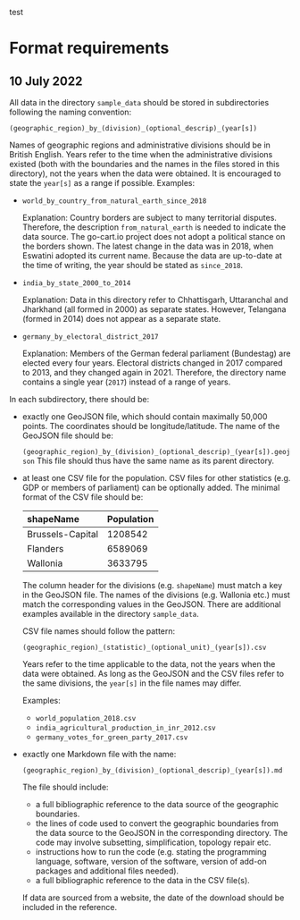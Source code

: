 test

# Format requirements

## 10 July 2022

All data in the directory `sample_data` should be stored in subdirectories
following the naming convention:

`(geographic_region)_by_(division)_(optional_descrip)_(year[s])`

Names of geographic regions and administrative divisions should be in British
English.
Years refer to the time when the administrative divisions existed (both with
the boundaries and the names in the files stored in this directory), not the
years when the data were obtained.
It is encouraged to state the `year[s]` as a range if possible.
Examples:

- `world_by_country_from_natural_earth_since_2018`

  Explanation:
  Country borders are subject to many territorial disputes.
  Therefore, the description `from_natural_earth` is needed to indicate the
  data source.
  The go-cart.io project does not adopt a political stance on the borders
  shown.
  The latest change in the data was in 2018, when Eswatini adopted its current
  name.
  Because the data are up-to-date at the time of writing, the year should be
  stated as `since_2018`.
- `india_by_state_2000_to_2014`

  Explanation:
  Data in this directory refer to Chhattisgarh, Uttaranchal and Jharkhand (all
  formed in 2000) as separate states.
  However, Telangana (formed in 2014) does not appear as a separate state.
- `germany_by_electoral_district_2017`

  Explanation:
  Members of the German federal parliament (Bundestag) are elected every
  four years.
  Electoral districts changed in 2017 compared to 2013, and they changed again
  in 2021.
  Therefore, the directory name contains a single year (`2017`) instead of a
  range of years.

In each subdirectory, there should be:

- exactly one GeoJSON file, which should contain maximally 50,000 points.
  The coordinates should be longitude/latitude.
  The name of the GeoJSON file should be:

  `(geographic_region)_by_(division)_(optional_descrip)_(year[s]).geojson`
  This file should thus have the same name as its parent directory.
- at least one CSV file for the population.
  CSV files for other statistics (e.g. GDP or members of parliament) can be
  optionally added.
  The minimal format of the CSV file should be:

  | shapeName         | Population |
  | :---------        | :--------- |
  | Brussels-Capital  | 1208542    |
  | Flanders          | 6589069    |
  | Wallonia          | 3633795    |

  The column header for the divisions (e.g. `shapeName`) must match a key in the
  GeoJSON file.
  The names of the divisions (e.g. Wallonia etc.) must match the corresponding values 
  in the GeoJSON.
  There are additional examples available in the directory `sample_data`.

  CSV file names should follow the pattern:

  `(geographic_region)_(statistic)_(optional_unit)_(year[s]).csv`

  Years refer to the time applicable to the data, not the years when the data
  were obtained.
  As long as the GeoJSON and the CSV files refer to the same divisions, the
  `year[s]` in the file names may differ.

  Examples:

    * `world_population_2018.csv`
    * `india_agricultural_production_in_inr_2012.csv`
    * `germany_votes_for_green_party_2017.csv`
- exactly one Markdown file with the name:

  `(geographic_region)_by_(division)_(optional_descrip)_(year[s]).md`

  The file should include:
    * a full bibliographic reference to the data source of the geographic
      boundaries.
    * the lines of code used to convert the geographic boundaries from the
      data source to the GeoJSON in the corresponding directory.
      The code may involve subsetting, simplification, topology repair etc.
    * instructions how to run the code (e.g. stating the programming
      language, software, version of the software, version of add-on packages
      and additional files needed).
    * a full bibliographic reference to the data in the CSV file(s).

  If data are sourced from a website, the date of the download should be
  included in the reference.
